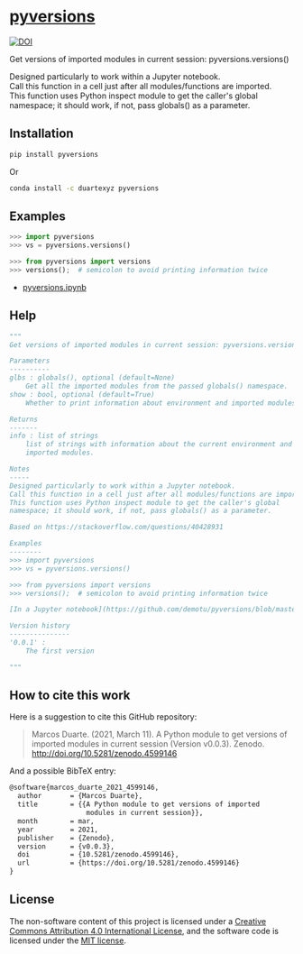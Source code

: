 # [pyversions](https://pypi.org/project/pyversions/)

[![DOI](https://zenodo.org/badge/250615934.svg)](https://zenodo.org/badge/latestdoi/250615934)

Get versions of imported modules in current session: pyversions.versions()

Designed particularly to work within a Jupyter notebook.  
Call this function in a cell just after all modules/functions are imported.  
This function uses Python inspect module to get the caller's global namespace; it should work, if not, pass globals() as a parameter.

## Installation

```bash
pip install pyversions
```

Or

```bash
conda install -c duartexyz pyversions
```

## Examples

```python
>>> import pyversions
>>> vs = pyversions.versions()

>>> from pyversions import versions
>>> versions();  # semicolon to avoid printing information twice
```

- [pyversions.ipynb](https://github.com/demotu/pyversions/blob/master/docs/pyversions.ipynb)

## Help

```python
"""
Get versions of imported modules in current session: pyversions.versions()

Parameters
----------
glbs : globals(), optional (default=None)
    Get all the imported modules from the passed globals() namespace.
show : bool, optional (default=True)
    Whether to print information about environment and imported modules.

Returns
-------
info : list of strings
    list of strings with information about the current environment and
    imported modules.

Notes
-----
Designed particularly to work within a Jupyter notebook.
Call this function in a cell just after all modules/functions are imported.
This function uses Python inspect module to get the caller's global
namespace; it should work, if not, pass globals() as a parameter.

Based on https://stackoverflow.com/questions/40428931

Examples
--------
>>> import pyversions
>>> vs = pyversions.versions()

>>> from pyversions import versions
>>> versions();  # semicolon to avoid printing information twice

[In a Jupyter notebook](https://github.com/demotu/pyversions/blob/master/docs/pyversions.ipynb)  

Version history
---------------
'0.0.1' :
    The first version

"""
```

## How to cite this work

Here is a suggestion to cite this GitHub repository:

> Marcos Duarte. (2021, March 11). A Python module to get versions of imported modules in current session (Version v0.0.3). Zenodo. http://doi.org/10.5281/zenodo.4599146

And a possible BibTeX entry:

```tex
@software{marcos_duarte_2021_4599146,
  author       = {Marcos Duarte},
  title        = {{A Python module to get versions of imported 
                   modules in current session}},
  month        = mar,
  year         = 2021,
  publisher    = {Zenodo},
  version      = {v0.0.3},
  doi          = {10.5281/zenodo.4599146},
  url          = {https://doi.org/10.5281/zenodo.4599146}
}
```

## License

The non-software content of this project is licensed under a [Creative Commons Attribution 4.0 International License](http://creativecommons.org/licenses/by/4.0/), and the software code is licensed under the [MIT license](https://opensource.org/licenses/mit-license.php).
